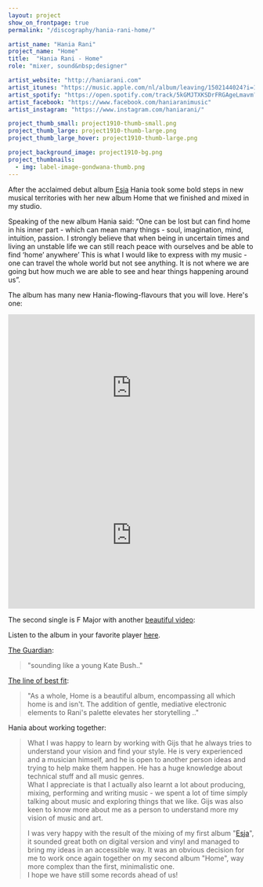 ```yaml
---
layout: project
show_on_frontpage: true
permalink: "/discography/hania-rani-home/"

artist_name: "Hania Rani"
project_name: "Home"
title:  "Hania Rani - Home"
role: "mixer, sound&nbsp;designer"

artist_website: "http://haniarani.com"
artist_itunes: "https://music.apple.com/nl/album/leaving/1502144024?i=1502144025&l=en"
artist_spotify: "https://open.spotify.com/track/5kGMJTXKSDrFRGAgeLmavm?si=jMEM25wKQBiV_p4gkMW89Q"
artist_facebook: "https://www.facebook.com/haniaranimusic"
artist_instagram: "https://www.instagram.com/haniarani/"

project_thumb_small: project1910-thumb-small.png
project_thumb_large: project1910-thumb-large.png
project_thumb_large_hover: project1910-thumb-large.png

project_background_image: project1910-bg.png
project_thumbnails:
  - img: label-image-gondwana-thumb.png
---
```


After the acclaimed debut album [Esja](../hania-rani-esja/) Hania took some bold steps in new musical territories with her new album Home that we finished and mixed in my studio.

Speaking of the new album Hania said: “One can be lost but can find home in his inner part - which can mean many things - soul, imagination, mind, intuition, passion. I strongly believe that when being in uncertain times and living an unstable life we can still reach peace with ourselves and be able to find ‘home’ anywhere’ This is what I would like to express with my music - one can travel the whole world but not see anything. It is not where we are going but how much we are able to see and hear things happening around us”. 

The album has many new Hania-flowing-flavours that you will love. Here's one:


<iframe src="https://open.spotify.com/embed/album/0lCjdc69ig4VmMzExMcCmA" width="100%" height="300" frameborder="0" allowtransparency="true" allow="encrypted-media"></iframe>


<iframe width="100%" height="300" src="https://www.youtube.com/embed/E_5vYiLLh8k?rel=0" frameborder="0" allow="accelerometer; autoplay; encrypted-media; gyroscope; picture-in-picture" allowfullscreen></iframe>

The second single is F Major with another [beautiful video](https://www.youtube.com/watch?v=bB34_eLCLKo):


Listen to the album in your favorite player [here](https://lnk.to/haniaranihome).


[The Guardian](https://www.theguardian.com/music/2020/may/15/witch-n-monk-witch-n-monk-review):
>"sounding like a young Kate Bush.."

[The line of best fit](https://www.thelineofbestfit.com/reviews/albums/hania-rani-home-album-review):
>"As a whole, Home is a beautiful album, encompassing all which home is and isn't. The addition of gentle, mediative electronic elements to Rani's palette elevates her storytelling .."



Hania about working together:
<blockquote>
<p>What I was happy to learn by working with Gijs that he always tries to understand your vision and find your style. He is very experienced and a musician himself, and he is open to another person ideas and trying to help make them happen. He has a huge knowledge about technical stuff and all music genres.<br />
What I appreciate is that I actually also learnt a lot about producing, mixing, performing and writing music - we spent a lot of time simply talking about music and exploring things that we like. Gijs was also keen to know more about me as a person to understand more my vision of music and art.</p>
<p>I was very happy with the result of the mixing of my first album "<a href="../hania-rani-esja/" class="normal" target="" >Esja</a>", it sounded great both on digital version and vinyl and managed to bring my ideas in an accessible way. It was an obvious decision for me to work once again together on my second album "Home", way more complex than the first, minimalistic one.<br />
I hope we have still some records ahead of us!</p>
</blockquote>
